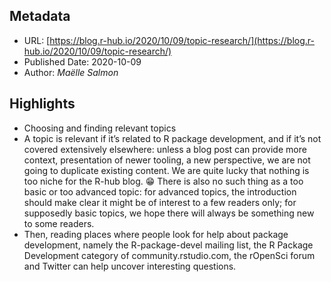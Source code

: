 ## Metadata

* URL: [https://blog.r-hub.io/2020/10/09/topic-research/](https://blog.r-hub.io/2020/10/09/topic-research/)
* Published Date: 2020-10-09
* Author: *Maëlle Salmon*

## Highlights

* Choosing and finding relevant topics
* A topic is relevant if it’s related to R package development, and if it’s not covered extensively elsewhere: unless a blog post can provide more context, presentation of newer tooling, a new perspective, we are not going to duplicate existing content. We are quite lucky that nothing is too niche for the R-hub blog. 😁 There is also no such thing as a too basic or too advanced topic: for advanced topics, the introduction should make clear it might be of interest to a few readers only; for supposedly basic topics, we hope there will always be something new to some readers.
* Then, reading places where people look for help about package development, namely the R-package-devel mailing list, the R Package Development category of community.rstudio.com, the rOpenSci forum and Twitter can help uncover interesting questions.
